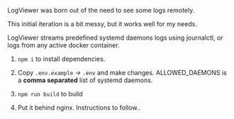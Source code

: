 LogViewer was born out of the need to see some logs remotely.

This initial iteration is a bit messy, but it works well for my needs.

LogViewer streams predefined systemd daemons logs using journalctl, or logs from any active docker container.

1. `npm i` to install dependencies.
2. Copy `.env.example` -> `.env` and make changes. ALLOWED\_DAEMONS is a **comma separated** list of systemd daemons.
3. `npm run build` to build

4. Put it behind nginx. Instructions to follow..
